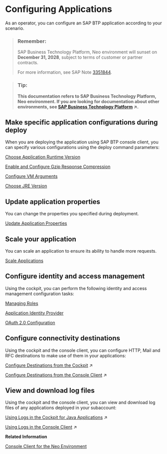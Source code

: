 <!-- loio54017f830b944a0e882a5243d23bfc30 -->

# Configuring Applications

As an operator, you can configure an SAP BTP application according to your scenario.



> ### Remember:  
> SAP Business Technology Platform, Neo environment will sunset on **December 31, 2028**, subject to terms of customer or partner contracts.
> 
> For more information, see SAP Note [3351844](https://me.sap.com/notes/3351844).

> ### Tip:  
> **This documentation refers to SAP Business Technology Platform, Neo environment. If you are looking for documentation about other environments, see [SAP Business Technology Platform](https://help.sap.com/viewer/65de2977205c403bbc107264b8eccf4b/Cloud/en-US/6a2c1ab5a31b4ed9a2ce17a5329e1dd8.html "SAP Business Technology Platform (SAP BTP) is an integrated offering comprised of the following technology portfolios: application development; process automation; integration; data, analytics, and enterprise planning; artificial intelligence. The platform offers users the ability to turn data into business value, compose end-to-end business processes, connect entire IT landscapes, and personalize, build and extend SAP applications. This reduces the overall total cost of ownership maintaining SAP landscapes and third-party software across end-to-end business processes.") :arrow_upper_right:.**



## Make specific application configurations during deploy

When you are deploying the application using SAP BTP console client, you can specify various configurations using the deploy command parameters:

[Choose Application Runtime Version](choose-application-runtime-version-13afe5c.md)

[Enable and Configure Gzip Response Compression](enable-and-configure-gzip-response-compression-390594a.md)

[Configure VM Arguments](configure-vm-arguments-b82d392.md)

[Choose JRE Version](choose-jre-version-ee71c1a.md)



## Update application properties

You can change the properties you specified during deployment.

[Update Application Properties](update-application-properties-cadb1dd.md)



## Scale your application

You can scale an application to ensure its ability to handle more requests.

[Scale Applications](scale-applications-745781b.md)



## Configure identity and access management

Using the cockpit, you can perform the following identity and access management configuration tasks:

[Managing Roles](../60-security-neo/managing-roles-db8175b.md)

[Application Identity Provider](../60-security-neo/application-identity-provider-dc61853.md#loiodc618538d97610148155d97dcd123c24)

[OAuth 2.0 Configuration](../60-security-neo/oauth-2-0-configuration-7e658b3.md)



## Configure connectivity destinations

Using the cockpit and the console client, you can configure HTTP, Mail and RFC destinations to make use of them in your applications:

[Configure Destinations from the Cockpit](https://help.sap.com/viewer/b865ed651e414196b39f8922db2122c7/Cloud/en-US/60735ad11d8a488c83537cdcfb257135.html "") :arrow_upper_right:

[Configure Destinations from the Console Client](https://help.sap.com/viewer/b865ed651e414196b39f8922db2122c7/Cloud/en-US/e51558bbbb571014bfc89325eaf075c0.html "") :arrow_upper_right:



## View and download log files

Using the cockpit and the console client, you can view and download log files of any applications deployed in your subaccount:

[Using Logs in the Cockpit for Java Applications](https://help.sap.com/viewer/f88a032109f0429caea276fc6e3a95f9/Cloud/en-US/2555df65182c4b09a25e56fa3b57b0a8.html "You can view the logs and change the log settings of any Java application deployed in your subaccount. The cockpit provides the following types of logs for a Java application: default traces, HTTP access logs, garbage collection logs, and Java Connector (JCo) logs.") :arrow_upper_right:

[Using Logs in the Console Client](https://help.sap.com/viewer/f88a032109f0429caea276fc6e3a95f9/Cloud/en-US/e4fd83c5bb5710149b1e94f127f108e4.html "") :arrow_upper_right:

**Related Information**  


[Console Client for the Neo Environment](console-client-for-the-neo-environment-7613230.md)

